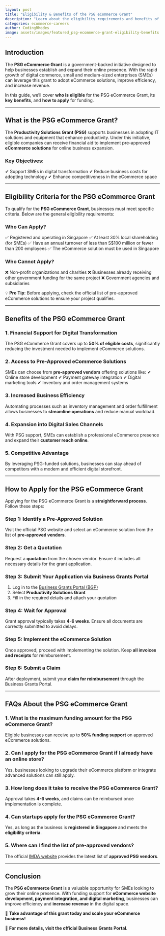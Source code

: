 ```yaml
---
layout: post
title: "Eligibility & Benefits of the PSG eCommerce Grant"
description: "Learn about the eligibility requirements and benefits of the PSG eCommerce Grant. Discover how it helps businesses grow online."
categories: ecommerce-careers
author: CodingRhodes
image: assets/images/featured_psg-ecommerce-grant-eligibility-benefits.webp
---
```


## Introduction

The **PSG eCommerce Grant** is a government-backed initiative designed to help businesses establish and expand their online presence. With the rapid growth of digital commerce, small and medium-sized enterprises (SMEs) can leverage this grant to adopt eCommerce solutions, improve efficiency, and increase revenue.

In this guide, we’ll cover **who is eligible** for the PSG eCommerce Grant, its **key benefits**, and **how to apply** for funding.

---

## What is the PSG eCommerce Grant?

<ins class="adsbygoogle"
     style="display:block"
     data-ad-client="ca-pub-2784742237479601"
     data-ad-slot="3760872290"
     data-ad-format="auto"
     data-full-width-responsive="true"></ins>
<script>
     (adsbygoogle = window.adsbygoogle || []).push({});
</script>

The **Productivity Solutions Grant (PSG)** supports businesses in adopting IT solutions and equipment that enhance productivity. Under this initiative, eligible companies can receive financial aid to implement pre-approved **eCommerce solutions** for online business expansion.

### Key Objectives:
✔ Support SMEs in digital transformation
✔ Reduce business costs for adopting technology
✔ Enhance competitiveness in the eCommerce space

---

## Eligibility Criteria for the PSG eCommerce Grant

To qualify for the **PSG eCommerce Grant**, businesses must meet specific criteria. Below are the general eligibility requirements:

### **Who Can Apply?**
✅ Registered and operating in Singapore
✅ At least 30% local shareholding (for SMEs)
✅ Have an annual turnover of less than S$100 million or fewer than 200 employees
✅ The eCommerce solution must be used in Singapore

### **Who Cannot Apply?**
❌ Non-profit organizations and charities
❌ Businesses already receiving other government funding for the same project
❌ Government agencies and subsidiaries

💡 **Pro Tip:** Before applying, check the official list of pre-approved eCommerce solutions to ensure your project qualifies.

---

## Benefits of the PSG eCommerce Grant

### **1. Financial Support for Digital Transformation**
The PSG eCommerce Grant covers up to **50% of eligible costs**, significantly reducing the investment needed to implement eCommerce solutions.

### **2. Access to Pre-Approved eCommerce Solutions**
SMEs can choose from **pre-approved vendors** offering solutions like:
✔ Online store development
✔ Payment gateway integration
✔ Digital marketing tools
✔ Inventory and order management systems

<ins class="adsbygoogle"
     style="display:block"
     data-ad-client="ca-pub-2784742237479601"
     data-ad-slot="3760872290"
     data-ad-format="auto"
     data-full-width-responsive="true"></ins>
<script>
     (adsbygoogle = window.adsbygoogle || []).push({});
</script>

### **3. Increased Business Efficiency**
Automating processes such as inventory management and order fulfillment allows businesses to **streamline operations** and reduce manual workload.

### **4. Expansion into Digital Sales Channels**
With PSG support, SMEs can establish a professional eCommerce presence and expand their **customer reach online**.

### **5. Competitive Advantage**
By leveraging PSG-funded solutions, businesses can stay ahead of competitors with a modern and efficient digital storefront.

---

## How to Apply for the PSG eCommerce Grant

Applying for the PSG eCommerce Grant is a **straightforward process**. Follow these steps:

### **Step 1: Identify a Pre-Approved Solution**
Visit the official PSG website and select an eCommerce solution from the list of **pre-approved vendors**.

### **Step 2: Get a Quotation**
Request a **quotation** from the chosen vendor. Ensure it includes all necessary details for the grant application.

### **Step 3: Submit Your Application via Business Grants Portal**
1. Log in to the [Business Grants Portal (BGP)](https://www.businessgrants.gov.sg/)
2. Select **Productivity Solutions Grant**
3. Fill in the required details and attach your quotation

### **Step 4: Wait for Approval**
Grant approval typically takes **4-6 weeks**. Ensure all documents are correctly submitted to avoid delays.

### **Step 5: Implement the eCommerce Solution**
Once approved, proceed with implementing the solution. Keep **all invoices and receipts** for reimbursement.

### **Step 6: Submit a Claim**
After deployment, submit your **claim for reimbursement** through the Business Grants Portal.

---

<ins class="adsbygoogle"
     style="display:block"
     data-ad-client="ca-pub-2784742237479601"
     data-ad-slot="3760872290"
     data-ad-format="auto"
     data-full-width-responsive="true"></ins>
<script>
     (adsbygoogle = window.adsbygoogle || []).push({});
</script>

## FAQs About the PSG eCommerce Grant

### **1. What is the maximum funding amount for the PSG eCommerce Grant?**
Eligible businesses can receive up to **50% funding support** on approved eCommerce solutions.

### **2. Can I apply for the PSG eCommerce Grant if I already have an online store?**
Yes, businesses looking to upgrade their eCommerce platform or integrate advanced solutions can still apply.

### **3. How long does it take to receive the PSG eCommerce Grant?**
Approval takes **4-6 weeks**, and claims can be reimbursed once implementation is complete.

### **4. Can startups apply for the PSG eCommerce Grant?**
Yes, as long as the business is **registered in Singapore** and meets the **eligibility criteria**.

### **5. Where can I find the list of pre-approved vendors?**
The official [IMDA website](https://www.imda.gov.sg/) provides the latest list of **approved PSG vendors**.

---

## Conclusion

The **PSG eCommerce Grant** is a valuable opportunity for SMEs looking to grow their online presence. With funding support for **eCommerce website development, payment integration, and digital marketing**, businesses can improve efficiency and **increase revenue** in the digital space.

🚀 **Take advantage of this grant today and scale your eCommerce business!**

🔗 **For more details, visit the official Business Grants Portal.**
